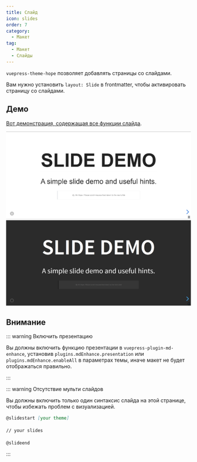 ```yaml
---
title: Слайд
icon: slides
order: 7
category:
  - Макет
tag:
  - Макет
  - Слайды
---
```


`vuepress-theme-hope` позволяет добавлять страницы со слайдами.

Вам нужно установить `layout: Slide` в frontmatter, чтобы активировать страницу со слайдами.

<!-- more -->

## Демо

[Вот демонстрация, содержащая все функции слайда](https://vuepress-theme-hope.github.io/v2/md-enhance/guide/presentation/demo.html).

![Скриншот страницы слайда](./assets/slides-light.png#light)
![Скриншот страницы слайда](./assets/slides-dark.png#dark)

## Внимание

::: warning Включить презентацию

Вы должны включить функцию презентации в `vuepress-plugin-md-enhance`, установив `plugins.mdEnhance.presentation` или `plugins.mdEnhance.enableAll` в параметрах темы, иначе макет не будет отображаться правильно.

:::

::: warning Отсутствие мульти слайдов

Вы должны включить только один синтаксис слайда на этой странице, чтобы избежать проблем с визуализацией.

```md
@slidestart [your theme]

// your slides

@slideend
```

:::
